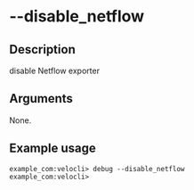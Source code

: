 #	--disable_netflow

##	Description
disable Netflow exporter

##	Arguments
None.

##	Example usage
```
example_com:velocli> debug --disable_netflow
example_com:velocli>
```